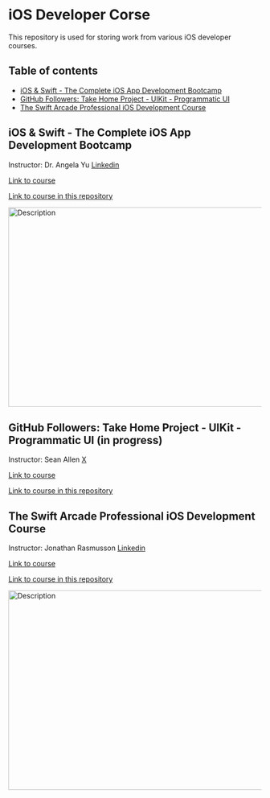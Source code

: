 # iOS Developer Corse

This repository is used for storing work from various iOS developer courses.

## Table of contents

- [iOS & Swift - The Complete iOS App Development Bootcamp](#ios--swift---the-complete-ios-app-development-bootcamp)
- [GitHub Followers: Take Home Project - UIKit - Programmatic UI](#github-followers-take-home-project---uikit---programmatic-ui)
- [The Swift Arcade Professional iOS Development Course](#the-swift-arcade-professional-ios-development-course)

## iOS & Swift - The Complete iOS App Development Bootcamp

Instructor: Dr. Angela Yu [Linkedin](https://www.linkedin.com/in/angela-yu-963a584b/)

[Link to course](https://www.udemy.com/course/ios-13-app-development-bootcamp/?couponCode=KEEPLEARNING)

[Link to course in this repository](iOS%20%26%20Swift%20-%20The%20Complete%20iOS%20App%20Development%20Bootcamp/)

<img  src="https://github.com/patinya2001/iOS-Developer-Corses/assets/149204731/90d5183f-b0a0-4c1b-9573-1ee4c9dc1e21"  alt="Description"  width="533"  height="397">

## GitHub Followers: Take Home Project - UIKit - Programmatic UI (in progress)

Instructor: Sean Allen [X](https://x.com/seanallen_dev)

[Link to course](https://www.youtube.com/watch?v=JzngncpZLuw&t=3478s)

[Link to course in this repository](Take%20Home%20Project%20-%20UIKit%20-%20Programmatic%20UI/)

## The Swift Arcade Professional iOS Development Course

Instructor: Jonathan Rasmusson [Linkedin](https://www.linkedin.com/in/jonathanrasmusson/)

[Link to course](https://www.udemy.com/course/the-swift-arcade-professional-ios-development-course-uikit/?referralCode=2A5FFBFFF1F8013C3271&couponCode=KEEPLEARNING)

[Link to course in this repository](The%20Swift%20Arcade%20Professional%20iOS%20Development%20Course/)

<img  src="https://github.com/patinya2001/iOS-Developer-Corses/assets/149204731/9b577b42-7e30-4522-bb53-7e694d081ab5"  alt="Description"  width="533"  height="397">
